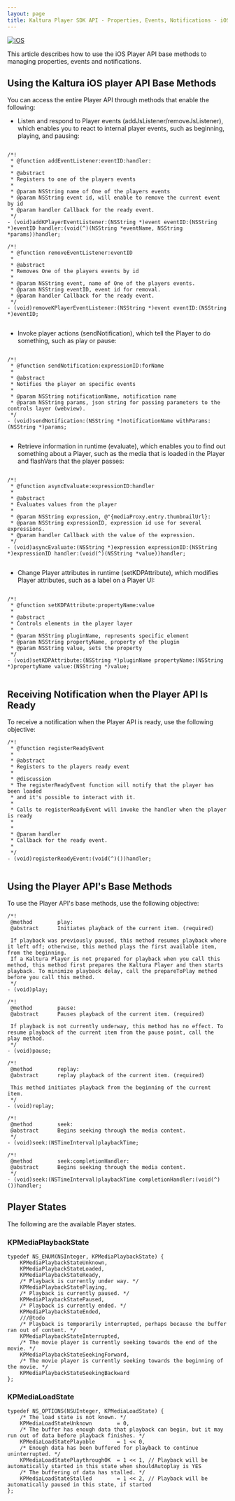 ```yaml
---
layout: page
title: Kaltura Player SDK API - Properties, Events, Notifications - iOS
---
```


[![iOS](https://img.shields.io/badge/iOS-Supported-green.svg)](https://github.com/kaltura/player-sdk-native-ios)

This article describes how to use the iOS Player API base methods to managing properties, events and notifications. 

## Using the Kaltura iOS player API Base Methods
You can access the entire Player API through methods that enable the following:

* Listen and respond to Player events (addJsListener/removeJsListener), which enables you to react to internal player events, such as beginning, playing, and pausing:

```objective_c

/*!
 * @function addEventListener:eventID:handler:
 *
 * @abstract
 * Registers to one of the players events
 *
 * @param NSString name of One of the players events
 * @param NSString event id, will enable to remove the current event by id
 * @param handler Callback for the ready event.
 */
- (void)addKPlayerEventListener:(NSString *)event eventID:(NSString *)eventID handler:(void(^)(NSString *eventName, NSString *params))handler;

/*!
 * @function removeEventListener:eventID
 *
 * @abstract
 * Removes One of the players events by id
 *
 * @param NSString event, name of One of the players events.
 * @param NSString eventID, event id for removal.
 * @param handler Callback for the ready event.
 */
- (void)removeKPlayerEventListener:(NSString *)event eventID:(NSString *)eventID;


```

* Invoke player actions (sendNotification), which tell the Player to do something, such as play or pause:

```objective_c

/*!
 * @function sendNotification:expressionID:forName
 *
 * @abstract
 * Notifies the player on specific events
 *
 * @param NSString notificationName, notification name
 * @param NSString params, json string for passing parameters to the controls layer (webview).
 */
- (void)sendNotification:(NSString *)notificationName withParams:(NSString *)params;


```
* Retrieve information in runtime (evaluate), which enables you to find out something about a Player, such as the media that is loaded in the Player and flashVars that the player passes:

```objective_c

/*!
 * @function asyncEvaluate:expressionID:handler
 *
 * @abstract
 * Evaluates values from the player
 *
 * @param NSString expression, @"{mediaProxy.entry.thumbnailUrl}:
 * @param NSString expressionID, expression id use for several expressions.
 * @param handler Callback with the value of the expression.
 */
- (void)asyncEvaluate:(NSString *)expression expressionID:(NSString *)expressionID handler:(void(^)(NSString *value))handler;


```
* Change Player attributes in runtime (setKDPAttribute), which modifies Player attributes, such as a label on a Player UI:

```objective_c

/*!
 * @function setKDPAttribute:propertyName:value
 *
 * @abstract
 * Controls elements in the player layer
 *
 * @param NSString pluginName, represents specific element
 * @param NSString propertyName, property of the plugin
 * @param NSString value, sets the property
 */
- (void)setKDPAttribute:(NSString *)pluginName propertyName:(NSString *)propertyName value:(NSString *)value;


```

## Receiving Notification when the Player API Is Ready
To receive a notification when the Player API is ready, use the following objective:

```objective_c
/*!
 * @function registerReadyEvent
 *
 * @abstract
 * Registers to the players ready event
 *
 * @discussion
 * The registerReadyEvent function will notify that the player has been loaded
 * and it's possible to interact with it.
 *
 * Calls to registerReadyEvent will invoke the handler when the player is ready
 *
 *
 * @param handler
 * Callback for the ready event.
 *
 */
- (void)registerReadyEvent:(void(^)())handler;


```

## Using the Player API's Base Methods
To use the Player API's base methods, use the following objective:

```objective_c
/*!
 @method        play:
 @abstract      Initiates playback of the current item. (required)
 
 If playback was previously paused, this method resumes playback where it left off; otherwise, this method plays the first available item, from the beginning.
 If a Kaltura Player is not prepared for playback when you call this method, this method first prepares the Kaltura Player and then starts playback. To minimize playback delay, call the prepareToPlay method before you call this method.
 */
- (void)play;
```

```objective_c
/*!
 @method        pause:
 @abstract      Pauses playback of the current item. (required)
 
 If playback is not currently underway, this method has no effect. To resume playback of the current item from the pause point, call the play method.
 */
- (void)pause;
```

```objective_c
/*!
 @method        replay:
 @abstract      replay playback of the current item. (required)
 
 This method initiates playback from the beginning of the current item.
 */
- (void)replay;

```

```objective_c
/*!
 @method        seek:
 @abstract      Begins seeking through the media content.
 */
- (void)seek:(NSTimeInterval)playbackTime;
```

```objective_c
/*!
 @method        seek:completionHandler:
 @abstract      Begins seeking through the media content.
 */
- (void)seek:(NSTimeInterval)playbackTime completionHandler:(void(^)())handler;
```

## Player States
The following are the available Player states. 


### KPMediaPlaybackState

```objective_c
typedef NS_ENUM(NSInteger, KPMediaPlaybackState) {
    KPMediaPlaybackStateUnknown,
    KPMediaPlaybackStateLoaded,
    KPMediaPlaybackStateReady,
    /* Playback is currently under way. */
    KPMediaPlaybackStatePlaying,
    /* Playback is currently paused. */
    KPMediaPlaybackStatePaused,
    /* Playback is currently ended. */
    KPMediaPlaybackStateEnded,
    ///@todo
    /* Playback is temporarily interrupted, perhaps because the buffer ran out of content. */
    KPMediaPlaybackStateInterrupted,
    /* The movie player is currently seeking towards the end of the movie. */
    KPMediaPlaybackStateSeekingForward,
    /* The movie player is currently seeking towards the beginning of the movie. */
    KPMediaPlaybackStateSeekingBackward
};

```

### KPMediaLoadState

```objective_c
typedef NS_OPTIONS(NSUInteger, KPMediaLoadState) {
    /* The load state is not known. */
    KPMediaLoadStateUnknown        = 0,
    /* The buffer has enough data that playback can begin, but it may run out of data before playback finishes. */
    KPMediaLoadStatePlayable       = 1 << 0,
    /* Enough data has been buffered for playback to continue uninterrupted. */
    KPMediaLoadStatePlaythroughOK  = 1 << 1, // Playback will be automatically started in this state when shouldAutoplay is YES
    /* The buffering of data has stalled. */
    KPMediaLoadStateStalled        = 1 << 2, // Playback will be automatically paused in this state, if started
};
```


